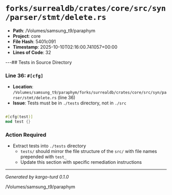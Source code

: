 # `forks/surrealdb/crates/core/src/syn/parser/stmt/delete.rs`

- **Path**: /Volumes/samsung_t9/paraphym
- **Project**: core
- **File Hash**: 5401c091  
- **Timestamp**: 2025-10-10T02:16:00.741057+00:00  
- **Lines of Code**: 32

---## Tests in Source Directory


### Line 36: `#[cfg]`

- **Location**: `/Volumes/samsung_t9/paraphym/forks/surrealdb/crates/core/src/syn/parser/stmt/delete.rs` (line 36)
- **Issue**: Tests must be in `./tests` directory, not in `./src`

```rust

#[cfg(test)]
mod test {}
```

### Action Required

- Extract tests into `./tests` directory
  - `tests/` should mirror the file structure of the `src/` with file names prepended with `test_`
  - Update this section with specific remediation instructions
  

---

*Generated by kargo-turd 0.1.0*

/Volumes/samsung_t9/paraphym